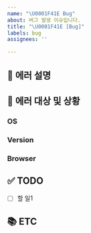 ```yaml
---
name: "\U0001F41E Bug"
about: 버그 발생 이슈입니다.
title: "\U0001F41E [Bug]"
labels: bug
assignees: ''

---
```


## 📝 에러 설명
<!-- 어떤 부분이 에러가 발생했는 설명 기재 -->

## 🐞 에러 대상 및 상황
<!-- 구체적인 에러 발생 대상(version, os 등) 및 확인 상황 기재 -->
### OS
<!-- None/Window/Linux/Mac -->

### Version
<!-- 예) API의 경우 v1 | Android의 경우 1.0.7 -->

### Browser
<!-- None/Chrome/Safari -->

## ✅ TODO
<!-- 이슈 할 일 기재 -->
- [ ] 할 일1

## 📚 ETC
<!-- Screenshot, References 기재 -->
